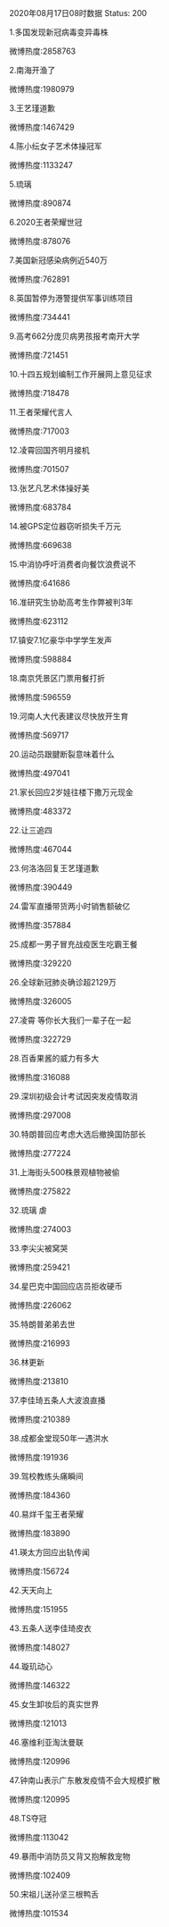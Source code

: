 2020年08月17日08时数据
Status: 200

1.多国发现新冠病毒变异毒株

微博热度:2858763

2.南海开渔了

微博热度:1980979

3.王艺瑾道歉

微博热度:1467429

4.陈小纭女子艺术体操冠军

微博热度:1133247

5.琉璃

微博热度:890874

6.2020王者荣耀世冠

微博热度:878076

7.美国新冠感染病例近540万

微博热度:762891

8.英国暂停为港警提供军事训练项目

微博热度:734441

9.高考662分庞贝病男孩报考南开大学

微博热度:721451

10.十四五规划编制工作开展网上意见征求

微博热度:718478

11.王者荣耀代言人

微博热度:717003

12.凌霄回国齐明月接机

微博热度:701507

13.张艺凡艺术体操好美

微博热度:683784

14.被GPS定位器窃听损失千万元

微博热度:669638

15.中消协呼吁消费者向餐饮浪费说不

微博热度:641686

16.准研究生协助高考生作弊被判3年

微博热度:623112

17.镇安7.1亿豪华中学学生发声

微博热度:598884

18.南京凭景区门票用餐打折

微博热度:596559

19.河南人大代表建议尽快放开生育

微博热度:569717

20.运动员跟腱断裂意味着什么

微博热度:497041

21.家长回应2岁娃往楼下撒万元现金

微博热度:483372

22.让三追四

微博热度:467044

23.何洛洛回复王艺瑾道歉

微博热度:390449

24.雷军直播带货两小时销售额破亿

微博热度:357884

25.成都一男子冒充战疫医生吃霸王餐

微博热度:329220

26.全球新冠肺炎确诊超2129万

微博热度:326005

27.凌霄 等你长大我们一辈子在一起

微博热度:322729

28.百香果酱的威力有多大

微博热度:316088

29.深圳初级会计考试因突发疫情取消

微博热度:297008

30.特朗普回应考虑大选后撤换国防部长

微博热度:277224

31.上海街头500株景观植物被偷

微博热度:275822

32.琉璃 虐

微博热度:274003

33.李尖尖被窝哭

微博热度:259421

34.星巴克中国回应店员拒收硬币

微博热度:226062

35.特朗普弟弟去世

微博热度:216993

36.林更新

微博热度:213810

37.李佳琦五条人大波浪直播

微博热度:210389

38.成都金堂现50年一遇洪水

微博热度:191936

39.驾校教练头痛瞬间

微博热度:184360

40.易烊千玺王者荣耀

微博热度:183890

41.瑛太方回应出轨传闻

微博热度:156724

42.天天向上

微博热度:151955

43.五条人送李佳琦皮衣

微博热度:148027

44.璇玑动心

微博热度:146322

45.女生卸妆后的真实世界

微博热度:121013

46.塞维利亚淘汰曼联

微博热度:120996

47.钟南山表示广东散发疫情不会大规模扩散

微博热度:120995

48.TS夺冠

微博热度:113042

49.暴雨中消防员又背又抱解救宠物

微博热度:102409

50.宋祖儿送孙坚三根鸭舌

微博热度:101534

